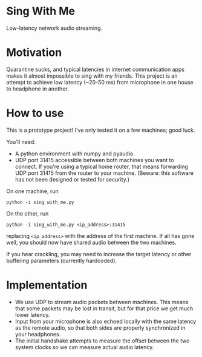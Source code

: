 Sing With Me
============

Low-latency network audio streaming.


Motivation
==========

Quarantine sucks, and typical latencies in internet communication apps makes it almost impossible to sing with my friends. This project is an attempt to achieve low latency (~20-50 ms) from microphone in one house to headphone in another.


How to use
==========

This is a prototype project! I've only tested it on a few machines; good luck.

You'll need:

- A python environment with numpy and pyaudio.
- UDP port 31415 accessible between both machines you want to connect. If you're using a typical home router, that means forwarding UDP port 31415 from the router to your machine. (Beware: this software has not been designed or tested for security.)

On one machine, run

```
python -i sing_with_me.py
```

On the other, run

```
python -i sing_with_me.py <ip_address>:31415
```

replacing `<ip_address>` with the address of the first machine. If all has gone well, you should now have shared audio between the two machines.

If you hear crackling, you may need to increase the target latency or other buffering parameters (currently hardcoded).


Implementation
==============

* We use UDP to stream audio packets between machines. This means that some packets may be lost in transit, but for that price we get much lower latency.
* Input from your microphone is also echoed locally with the same latency as the remote audio, so that both sides are properly synchronized in your headphones. 
* The initial handshake attempts to measure the offset between the two system clocks so we can measure actual audio latency.

